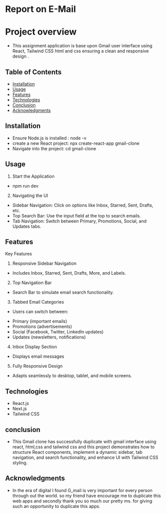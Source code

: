 # Report on E-Mail

# Project overview
- This assignment application  is base upon Gmail user interface using React, Tailwind CSS html and css ensuring a clean and responsive design . 

## Table of Contents
- [Installation](#installation)
- [Usage](#usage)
- [Features](#features)
- [Technologies](#technologies)
- [Conclusion](#Conclusion)
- [Acknowledgments](#acknowledgments)

## Installation
- Ensure Node.js is installed : node -v
- create a new React project: npx create-react-app gmail-clone
- Navigate into the project: cd gmail-clone

## Usage
1. Start the Application
- npm run dev
2. Navigating the UI
- Sidebar Navigation: Click on options like Inbox, Starred, Sent, Drafts, etc.
- Top Search Bar: Use the input field at the top to search emails.
- Tab Navigation: Switch between Primary, Promotions, Social, and Updates tabs.

## Features
Key Features
1. Responsive Sidebar Navigation
- Includes Inbox, Starred, Sent, Drafts, More, and Labels.

2. Top Navigation Bar
- Search Bar to simulate email search functionality.

3. Tabbed Email Categories
* Users can switch between:
- Primary (important emails)
- Promotions (advertisements)
- Social (Facebook, Twitter, LinkedIn updates)
- Updates (newsletters, notifications)

4. Inbox Display Section
- Displays email messages 

5. Fully Responsive Design
- Adapts seamlessly to desktop, tablet, and mobile screens.

## Technologies
- React.js 
- Next.js 
- Tailwind CSS

## conclusion
- This Gmail clone has successfully duplicate with gmail interface using react, html,css and tailwind css and this project demonstrates how to structure React components, implement a dynamic sidebar, tab navigation, and search functionality, and enhance UI with Tailwind CSS styling.

## Acknowledgments
- In the era of digital I found G_mail is very important for every person through out the world. so my friend have encourage me to duplicate this web apps and secondly thank you so much our pretty ms. for giving such an opportunity to duplicate this apps.